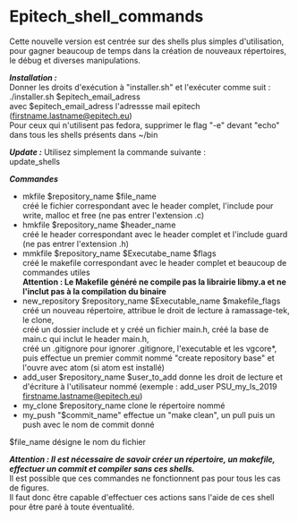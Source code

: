 # Epitech_shell_commands
Cette nouvelle version est centrée sur des shells plus simples d'utilisation, pour gagner beaucoup de temps dans la création de nouveaux répertoires, le débug et diverses manipulations.

***Installation :***  
Donner les droits d'exécution à "installer.sh" et l'exécuter comme suit :  
./installer.sh $epitech_email_adress  
avec $epitech_email_adress l'adressse mail epitech (firstname.lastname@epitech.eu)  
Pour ceux qui n'utilisent pas fedora, supprimer le flag "-e" devant "echo" dans tous les shells présents dans ~/bin  

***Update :***
Utilisez simplement la commande suivante :  
update_shells  

***Commandes***
- mkfile $repository_name $file_name  
  créé le fichier correspondant avec le header complet, l'include pour write, malloc et free (ne pas entrer l'extension .c)  
- hmkfile $repository_name $header_name  
  créé le header correspondant avec le header complet et l'include guard (ne pas entrer l'extension .h)  
- mmkfile $repository_name $Executabe_name $flags  
  créé le makefile correspondant avec le header complet et beaucoup de commandes utiles  
  **Attention : Le Makefile généré ne compile pas la librairie libmy.a et ne l'inclut pas à la compilation du binaire**
- new_repository $repository_name $Executable_name $makefile_flags  
  créé un nouveau répertoire, attribue le droit de lecture à ramassage-tek, le clone,  
  créé un dossier include et y créé un fichier main.h, créé la base de main.c qui inclut le header main.h,  
  créé un .gitignore pour ignorer .gitignore, l'executable et les vgcore*, puis 
  effectue un premier commit nommé "create repository base" et l'ouvre avec atom (si atom est installé)
- add_user $repository_name $user_to_add
  donne les droit de lecture et d'écriture à l'utilisateur nommé (exemple : add_user PSU_my_ls_2019 firstname.lastname@epitech.eu)
- my_clone $repository_name
  clone le répertoire nommé
- my_push "$commit_name"
  effectue un "make clean", un pull puis un push avec le nom de commit donné

$file_name désigne le nom du fichier  

***Attention : Il est nécessaire de savoir créer un répertoire, un makefile, effectuer un commit et compiler sans ces shells.***  
Il est possible que ces commandes ne fonctionnent pas pour tous les cas de figures.  
Il faut donc être capable d'effectuer ces actions sans l'aide de ces shell pour être paré à toute éventualité.

